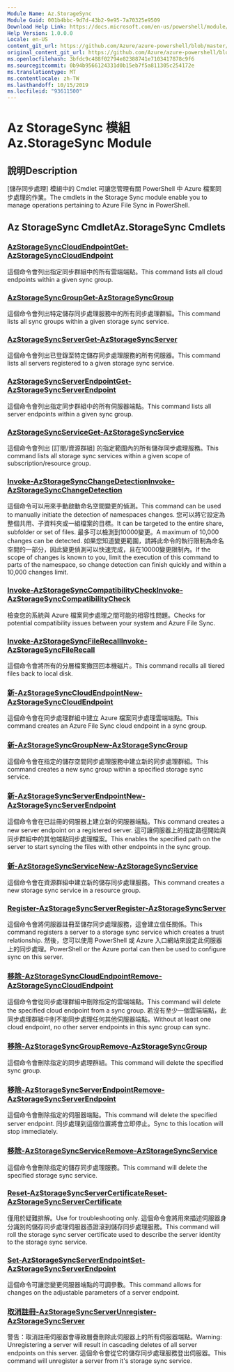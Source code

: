 ```yaml
---
Module Name: Az.StorageSync
Module Guid: 001b4bbc-9d7d-43b2-9e95-7a70325e9509
Download Help Link: https://docs.microsoft.com/en-us/powershell/module/az.storagesync
Help Version: 1.0.0.0
Locale: en-US
content_git_url: https://github.com/Azure/azure-powershell/blob/master/src/StorageSync/StorageSync/help/Az.StorageSync.md
original_content_git_url: https://github.com/Azure/azure-powershell/blob/master/src/StorageSync/StorageSync/help/Az.StorageSync.md
ms.openlocfilehash: 3bfdc9c488f02794e82388741e7103417878c9f6
ms.sourcegitcommit: 0b94b9566124331d0b15eb7f5a811305c254172e
ms.translationtype: MT
ms.contentlocale: zh-TW
ms.lasthandoff: 10/15/2019
ms.locfileid: "93611500"
---
```

# <span data-ttu-id="73eca-101">Az StorageSync 模組</span><span class="sxs-lookup"><span data-stu-id="73eca-101">Az.StorageSync Module</span></span>
## <span data-ttu-id="73eca-102">說明</span><span class="sxs-lookup"><span data-stu-id="73eca-102">Description</span></span>
<span data-ttu-id="73eca-103">[儲存同步處理] 模組中的 Cmdlet 可讓您管理有關 PowerShell 中 Azure 檔案同步處理的作業。</span><span class="sxs-lookup"><span data-stu-id="73eca-103">The cmdlets in the Storage Sync module enable you to manage operations pertaining to Azure File Sync in PowerShell.</span></span>

## <span data-ttu-id="73eca-104">Az StorageSync Cmdlet</span><span class="sxs-lookup"><span data-stu-id="73eca-104">Az.StorageSync Cmdlets</span></span>
### [<span data-ttu-id="73eca-105">AzStorageSyncCloudEndpoint</span><span class="sxs-lookup"><span data-stu-id="73eca-105">Get-AzStorageSyncCloudEndpoint</span></span>](Get-AzStorageSyncCloudEndpoint.md)
<span data-ttu-id="73eca-106">這個命令會列出指定同步群組中的所有雲端端點。</span><span class="sxs-lookup"><span data-stu-id="73eca-106">This command lists all cloud endpoints within a given sync group.</span></span>

### [<span data-ttu-id="73eca-107">AzStorageSyncGroup</span><span class="sxs-lookup"><span data-stu-id="73eca-107">Get-AzStorageSyncGroup</span></span>](Get-AzStorageSyncGroup.md)
<span data-ttu-id="73eca-108">這個命令會列出特定儲存同步處理服務中的所有同步處理群組。</span><span class="sxs-lookup"><span data-stu-id="73eca-108">This command lists all sync groups within a given storage sync service.</span></span>

### [<span data-ttu-id="73eca-109">AzStorageSyncServer</span><span class="sxs-lookup"><span data-stu-id="73eca-109">Get-AzStorageSyncServer</span></span>](Get-AzStorageSyncServer.md)
<span data-ttu-id="73eca-110">這個命令會列出已登錄至特定儲存同步處理服務的所有伺服器。</span><span class="sxs-lookup"><span data-stu-id="73eca-110">This command lists all servers registered to a given storage sync service.</span></span>

### [<span data-ttu-id="73eca-111">AzStorageSyncServerEndpoint</span><span class="sxs-lookup"><span data-stu-id="73eca-111">Get-AzStorageSyncServerEndpoint</span></span>](Get-AzStorageSyncServerEndpoint.md)
<span data-ttu-id="73eca-112">這個命令會列出指定同步群組中的所有伺服器端點。</span><span class="sxs-lookup"><span data-stu-id="73eca-112">This command lists all server endpoints within a given sync group.</span></span>

### [<span data-ttu-id="73eca-113">AzStorageSyncService</span><span class="sxs-lookup"><span data-stu-id="73eca-113">Get-AzStorageSyncService</span></span>](Get-AzStorageSyncService.md)
<span data-ttu-id="73eca-114">這個命令會列出 [訂閱/資源群組] 的指定範圍內的所有儲存同步處理服務。</span><span class="sxs-lookup"><span data-stu-id="73eca-114">This command lists all storage sync services within a given scope of subscription/resource group.</span></span>

### [<span data-ttu-id="73eca-115">Invoke-AzStorageSyncChangeDetection</span><span class="sxs-lookup"><span data-stu-id="73eca-115">Invoke-AzStorageSyncChangeDetection</span></span>](Invoke-AzStorageSyncChangeDetection.md)
<span data-ttu-id="73eca-116">這個命令可以用來手動啟動命名空間變更的偵測。</span><span class="sxs-lookup"><span data-stu-id="73eca-116">This command can be used to manually initiate the detection of namespaces changes.</span></span> <span data-ttu-id="73eca-117">您可以將它設定為整個共用、子資料夾或一組檔案的目標。</span><span class="sxs-lookup"><span data-stu-id="73eca-117">It can be targeted to the entire share, subfolder or set of files.</span></span> <span data-ttu-id="73eca-118">最多可以檢測到10000變更。</span><span class="sxs-lookup"><span data-stu-id="73eca-118">A maximum of 10,000 changes can be detected.</span></span> <span data-ttu-id="73eca-119">如果您知道變更範圍，請將此命令的執行限制為命名空間的一部分，因此變更偵測可以快速完成，且在10000變更限制內。</span><span class="sxs-lookup"><span data-stu-id="73eca-119">If the scope of changes is known to you, limit the execution of this command to parts of the namespace, so change detection can finish quickly and within a 10,000 changes limit.</span></span>

### [<span data-ttu-id="73eca-120">Invoke-AzStorageSyncCompatibilityCheck</span><span class="sxs-lookup"><span data-stu-id="73eca-120">Invoke-AzStorageSyncCompatibilityCheck</span></span>](Invoke-AzStorageSyncCompatibilityCheck.md)
<span data-ttu-id="73eca-121">檢查您的系統與 Azure 檔案同步處理之間可能的相容性問題。</span><span class="sxs-lookup"><span data-stu-id="73eca-121">Checks for potential compatibility issues between your system and Azure File Sync.</span></span>

### [<span data-ttu-id="73eca-122">Invoke-AzStorageSyncFileRecall</span><span class="sxs-lookup"><span data-stu-id="73eca-122">Invoke-AzStorageSyncFileRecall</span></span>](Invoke-AzStorageSyncFileRecall.md)
<span data-ttu-id="73eca-123">這個命令會將所有的分層檔案撤回回本機磁片。</span><span class="sxs-lookup"><span data-stu-id="73eca-123">This command recalls all tiered files back to local disk.</span></span>

### [<span data-ttu-id="73eca-124">新-AzStorageSyncCloudEndpoint</span><span class="sxs-lookup"><span data-stu-id="73eca-124">New-AzStorageSyncCloudEndpoint</span></span>](New-AzStorageSyncCloudEndpoint.md)
<span data-ttu-id="73eca-125">這個命令會在同步處理群組中建立 Azure 檔案同步處理雲端端點。</span><span class="sxs-lookup"><span data-stu-id="73eca-125">This command creates an Azure File Sync cloud endpoint in a sync group.</span></span>

### [<span data-ttu-id="73eca-126">新-AzStorageSyncGroup</span><span class="sxs-lookup"><span data-stu-id="73eca-126">New-AzStorageSyncGroup</span></span>](New-AzStorageSyncGroup.md)
<span data-ttu-id="73eca-127">這個命令會在指定的儲存空間同步處理服務中建立新的同步處理群組。</span><span class="sxs-lookup"><span data-stu-id="73eca-127">This command creates a new sync group within a specified storage sync service.</span></span>

### [<span data-ttu-id="73eca-128">新-AzStorageSyncServerEndpoint</span><span class="sxs-lookup"><span data-stu-id="73eca-128">New-AzStorageSyncServerEndpoint</span></span>](New-AzStorageSyncServerEndpoint.md)
<span data-ttu-id="73eca-129">這個命令會在已註冊的伺服器上建立新的伺服器端點。</span><span class="sxs-lookup"><span data-stu-id="73eca-129">This command creates a new server endpoint on a registered server.</span></span> <span data-ttu-id="73eca-130">這可讓伺服器上的指定路徑開始與同步群組中的其他端點同步處理檔案。</span><span class="sxs-lookup"><span data-stu-id="73eca-130">This enables the specified path on the server to start syncing the files with other endpoints in the sync group.</span></span>

### [<span data-ttu-id="73eca-131">新-AzStorageSyncService</span><span class="sxs-lookup"><span data-stu-id="73eca-131">New-AzStorageSyncService</span></span>](New-AzStorageSyncService.md)
<span data-ttu-id="73eca-132">這個命令會在資源群組中建立新的儲存同步處理服務。</span><span class="sxs-lookup"><span data-stu-id="73eca-132">This command creates a new storage sync service in a resource group.</span></span>

### [<span data-ttu-id="73eca-133">Register-AzStorageSyncServer</span><span class="sxs-lookup"><span data-stu-id="73eca-133">Register-AzStorageSyncServer</span></span>](Register-AzStorageSyncServer.md)
<span data-ttu-id="73eca-134">這個命令會將伺服器註冊至儲存同步處理服務，這會建立信任關係。</span><span class="sxs-lookup"><span data-stu-id="73eca-134">This command registers a server to a storage sync service which creates a trust relationship.</span></span> <span data-ttu-id="73eca-135">然後，您可以使用 PowerShell 或 Azure 入口網站來設定此伺服器上的同步處理。</span><span class="sxs-lookup"><span data-stu-id="73eca-135">PowerShell or the Azure portal can then be used to configure sync on this server.</span></span>

### [<span data-ttu-id="73eca-136">移除-AzStorageSyncCloudEndpoint</span><span class="sxs-lookup"><span data-stu-id="73eca-136">Remove-AzStorageSyncCloudEndpoint</span></span>](Remove-AzStorageSyncCloudEndpoint.md)
<span data-ttu-id="73eca-137">這個命令會從同步處理群組中刪除指定的雲端端點。</span><span class="sxs-lookup"><span data-stu-id="73eca-137">This command will delete the specified cloud endpoint from a sync group.</span></span> <span data-ttu-id="73eca-138">若沒有至少一個雲端端點，此同步處理群組中則不能同步處理任何其他伺服器端點。</span><span class="sxs-lookup"><span data-stu-id="73eca-138">Without at least one cloud endpoint, no other server endpoints in this sync group can sync.</span></span>

### [<span data-ttu-id="73eca-139">移除-AzStorageSyncGroup</span><span class="sxs-lookup"><span data-stu-id="73eca-139">Remove-AzStorageSyncGroup</span></span>](Remove-AzStorageSyncGroup.md)
<span data-ttu-id="73eca-140">這個命令會刪除指定的同步處理群組。</span><span class="sxs-lookup"><span data-stu-id="73eca-140">This command will delete the specified sync group.</span></span>

### [<span data-ttu-id="73eca-141">移除-AzStorageSyncServerEndpoint</span><span class="sxs-lookup"><span data-stu-id="73eca-141">Remove-AzStorageSyncServerEndpoint</span></span>](Remove-AzStorageSyncServerEndpoint.md)
<span data-ttu-id="73eca-142">這個命令會刪除指定的伺服器端點。</span><span class="sxs-lookup"><span data-stu-id="73eca-142">This command will delete the specified server endpoint.</span></span> <span data-ttu-id="73eca-143">同步處理到這個位置將會立即停止。</span><span class="sxs-lookup"><span data-stu-id="73eca-143">Sync to this location will stop immediately.</span></span>

### [<span data-ttu-id="73eca-144">移除-AzStorageSyncService</span><span class="sxs-lookup"><span data-stu-id="73eca-144">Remove-AzStorageSyncService</span></span>](Remove-AzStorageSyncService.md)
<span data-ttu-id="73eca-145">這個命令會刪除指定的儲存同步處理服務。</span><span class="sxs-lookup"><span data-stu-id="73eca-145">This command will delete the specified storage sync service.</span></span>

### [<span data-ttu-id="73eca-146">Reset-AzStorageSyncServerCertificate</span><span class="sxs-lookup"><span data-stu-id="73eca-146">Reset-AzStorageSyncServerCertificate</span></span>](Reset-AzStorageSyncServerCertificate.md)
<span data-ttu-id="73eca-147">僅用於疑難排解。</span><span class="sxs-lookup"><span data-stu-id="73eca-147">Use for troubleshooting only.</span></span> <span data-ttu-id="73eca-148">這個命令會將用來描述伺服器身分識別的儲存同步處理伺服器憑證滾到儲存同步處理服務。</span><span class="sxs-lookup"><span data-stu-id="73eca-148">This command will roll the storage sync server certificate used to describe the server identity to the storage sync service.</span></span>

### [<span data-ttu-id="73eca-149">Set-AzStorageSyncServerEndpoint</span><span class="sxs-lookup"><span data-stu-id="73eca-149">Set-AzStorageSyncServerEndpoint</span></span>](Set-AzStorageSyncServerEndpoint.md)
<span data-ttu-id="73eca-150">這個命令可讓您變更伺服器端點的可調參數。</span><span class="sxs-lookup"><span data-stu-id="73eca-150">This command allows for changes on the adjustable parameters of a server endpoint.</span></span>

### [<span data-ttu-id="73eca-151">取消註冊-AzStorageSyncServer</span><span class="sxs-lookup"><span data-stu-id="73eca-151">Unregister-AzStorageSyncServer</span></span>](Unregister-AzStorageSyncServer.md)
<span data-ttu-id="73eca-152">警告：取消註冊伺服器會導致層疊刪除此伺服器上的所有伺服器端點。</span><span class="sxs-lookup"><span data-stu-id="73eca-152">Warning: Unregistering a server will result in cascading deletes of all server endpoints on this server.</span></span> <span data-ttu-id="73eca-153">這個命令會從它的儲存同步處理服務登出伺服器。</span><span class="sxs-lookup"><span data-stu-id="73eca-153">This command will unregister a server from it's storage sync service.</span></span>

